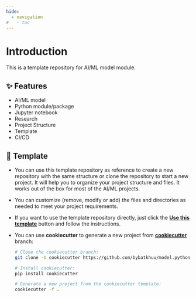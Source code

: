 ```yaml
---
hide:
  - navigation
#   - toc
---
```


# Introduction

This is a template repository for AI/ML model module.

## ✨ Features

- AI/ML model
- Python module/package
- Jupyter notebook
- Research
- Project Structure
- Template
- CI/CD

## 🧩 Template

- You can use this template repository as reference to create a new repository with the same structure or clone the repository to start a new project. It will help you to organize your project structure and files. It works out of the box for most of the AI/ML projects.
- You can customize (remove, modify or add) the files and directories as needed to meet your project requirements.
- If you want to use the template repository directly, just click the **[Use this template](https://github.com/new?template_name=model.python-template&template_owner=bybatkhuu)** button and follow the instructions.
- You can use **cookiecutter** to generate a new project from **[cookiecutter](https://github.com/bybatkhuu/model.python-template/tree/cookiecutter)** branch:

    ```sh
    # Clone the cookiecutter branch:
    git clone -b cookiecutter https://github.com/bybatkhuu/model.python-template.git

    # Install cookiecutter:
    pip install cookiecutter

    # Generate a new project from the cookiecutter template:
    cookiecutter -f .
    ```
